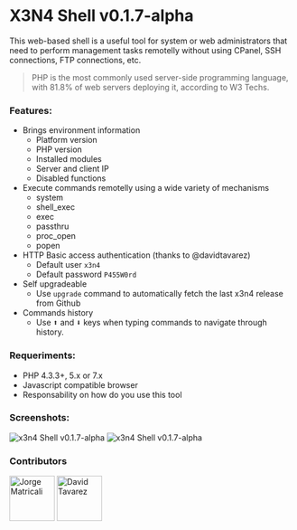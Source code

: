 # X3N4 Shell v0.1.7-alpha
This web-based shell is a useful tool for system or web administrators that need to perform management tasks remotelly without using CPanel, SSH connections, FTP connections, etc.
> PHP is the most commonly used server-side programming language, with 81.8% of web servers deploying it, according to W3 Techs.

### Features:
* Brings environment information
  * Platform version
  * PHP version
  * Installed modules
  * Server and client IP
  * Disabled functions
* Execute commands remotelly using a wide variety of mechanisms
  * system
  * shell_exec
  * exec
  * passthru
  * proc_open
  * popen
* HTTP Basic access authentication (thanks to @davidtavarez)
  * Default user `x3n4`
  * Default password `P455W0rd`
* Self upgradeable
  * Use `upgrade` command to automatically fetch the last x3n4 release from Github
* Commands history
  * Use <kbd>⬆</kbd> and <kbd>⬇</kbd> keys when typing commands to navigate through history.

### Requeriments:
* PHP 4.3.3+, 5.x or 7.x
* Javascript compatible browser
* Responsability on how do you use this tool

### Screenshots:
![x3n4 Shell v0.1.7-alpha](http://i1174.photobucket.com/albums/r608/jorge-matricali/Captura%20de%20pantalla%202018-06-30%20a%20las%2014.55.50_zpslhrmmkgc.png)
![x3n4 Shell v0.1.7-alpha](http://i1174.photobucket.com/albums/r608/jorge-matricali/Captura%20de%20pantalla%202018-06-30%20a%20las%2014.54.39_zpsniyjasxz.png)

### Contributors
<a href="https://github.com/jorge-matricali"><img src="https://avatars.githubusercontent.com/u/6726829?v=3" title="Jorge Matricali" width="80" height="80"></a> <a href="https://github.com/davidtavarez"><img src="https://avatars.githubusercontent.com/u/337107?v=3" title="David Tavarez" width="80" height="80"></a>
